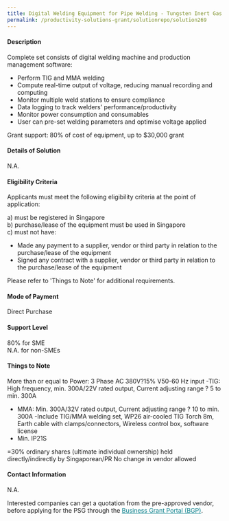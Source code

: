 ```yaml
---
title: Digital Welding Equipment for Pipe Welding - Tungsten Inert Gas (TIG) and Manual Metal Arc (MMA) 
permalink: /productivity-solutions-grant/solutionrepo/solution269
---
```


#### Description

Complete set consists of digital welding machine and production management software:
- Perform TIG and MMA welding
- Compute real-time output of voltage, reducing manual recording and computing
- Monitor multiple weld stations to ensure compliance
- Data logging to track welders' performance/productivity
- Monitor power consumption and consumables
- User can pre-set welding parameters and optimise voltage applied

Grant support: 80% of cost of equipment, up to $30,000 grant

#### Details of Solution

N.A.

#### Eligibility Criteria

Applicants must meet the following eligibility criteria at the point of application:

a) must be registered in Singapore <br>
b) purchase/lease of the equipment must be used in Singapore <br>
c) must not have:
- Made any payment to a supplier, vendor or third party in relation to the purchase/lease of the equipment
- Signed any contract with a supplier, vendor or third party in relation to the purchase/lease of the equipment

Please refer to 'Things to Note' for additional requirements.

#### Mode of Payment
Direct Purchase

#### Support Level
80% for SME <br>
N.A. for non-SMEs

#### Things to Note
More than or equal to  Power:  3 Phase AC 380V?15% V50-60 Hz input
-TIG: High frequency, min. 300A/22V rated output, Current adjusting range ? 5 to min. 300A
- MMA: Min. 300A/32V rated output, Current adjusting range ? 10 to min. 300A
-Include TIG/MMA welding set, WP26 air-cooled TIG Torch 8m, Earth cable with clamps/connectors, Wireless control box, software license
- Min. IP21S

=30% ordinary shares (ultimate individual ownership) held directly/indirectly by Singaporean/PR
No change in vendor allowed

#### Contact Information
N.A.

Interested companies can get a quotation from the pre-approved vendor, before applying for the PSG through the <a target='_blank' style='color:#037e8a' href='https://www.businessgrants.gov.sg/'>Business Grant Portal (BGP)</a>.

